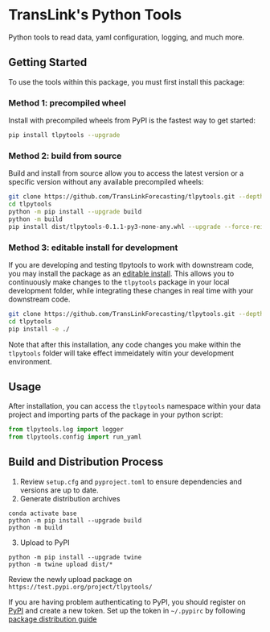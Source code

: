 # TransLink's Python Tools

Python tools to read data, yaml configuration, logging, and much more.

## Getting Started

To use the tools within this package, you must first install this package:

### Method 1: precompiled wheel

Install with precompiled wheels from PyPI is the fastest way to get started:

```bash
pip install tlpytools --upgrade
```

### Method 2: build from source

Build and install from source allow you to access the latest version or a specific version without any available precompiled wheels:

```bash
git clone https://github.com/TransLinkForecasting/tlpytools.git --depth=1
cd tlpytools
python -m pip install --upgrade build
python -m build
pip install dist/tlpytools-0.1.1-py3-none-any.whl --upgrade --force-reinstall
```

### Method 3: editable install for development

If you are developing and testing tlpytools to work with downstream code, you may install the package as an [editable install](https://pip.pypa.io/en/stable/cli/pip_install/?highlight=edit%20mode#editable-installs). This allows you to continuously make changes to the `tlpytools` package in your local development folder, while integrating these changes in real time with your downstream code.

```bash
git clone https://github.com/TransLinkForecasting/tlpytools.git --depth=1
cd tlpytools
pip install -e ./
```

Note that after this installation, any code changes you make within the `tlpytools` folder will take effect immeidately witin your development environment.

## Usage

After installation, you can access the `tlpytools` namespace within your data project and importing parts of the package in your python script:

```python
from tlpytools.log import logger
from tlpytools.config import run_yaml
```

## Build and Distribution Process

1. Review `setup.cfg` and `pyproject.toml` to ensure dependencies and versions are up to date.
2. Generate distribution archives
```
conda activate base
python -m pip install --upgrade build
python -m build
```
3. Upload to PyPI
```
python -m pip install --upgrade twine
python -m twine upload dist/*
```
Review the newly upload package on `https://test.pypi.org/project/tlpytools/`

If you are having problem authenticating to PyPI, you should register on [PyPI](https://pypi.org/account/register/) and create a new token. Set up the token in `~/.pypirc` by following [package distribution guide](https://packaging.python.org/en/latest/guides/distributing-packages-using-setuptools/#create-an-account)

